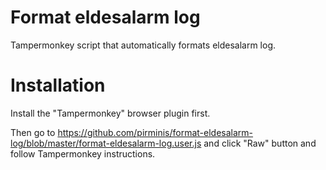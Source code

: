 # Format eldesalarm log
Tampermonkey script that automatically formats eldesalarm log.

# Installation
Install the "Tampermonkey" browser plugin first.

Then go to https://github.com/pirminis/format-eldesalarm-log/blob/master/format-eldesalarm-log.user.js and click "Raw" button and follow Tampermonkey instructions.
